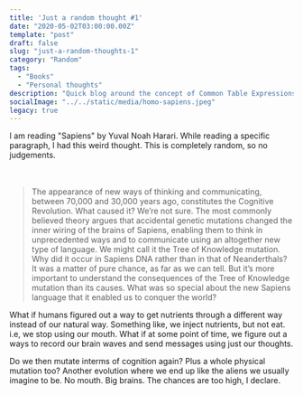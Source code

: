```yaml
---
title: 'Just a random thought #1'
date: "2020-05-02T03:00:00.00Z"
template: "post"
draft: false
slug: "just-a-random-thoughts-1"
category: "Random"
tags:
  - "Books"
  - "Personal thoughts"
description: "Quick blog around the concept of Common Table Expressions and how it can be leveraged to be used for daily normal usecases."
socialImage: "../../static/media/homo-sapiens.jpeg"
legacy: true
---
```


I am reading "Sapiens" by Yuval Noah Harari. While reading a specific paragraph, I had this weird thought. This is completely random, so no judgements.
<br>
<br>
<br>

> The appearance of new ways of thinking and communicating, between 70,000 and 30,000 years ago, constitutes the Cognitive Revolution. What caused it? We’re not sure. The most commonly believed theory argues that accidental genetic mutations changed the inner wiring of the brains of Sapiens, enabling them to think in unprecedented ways and to communicate using an altogether new type of language. We might call it the Tree of Knowledge mutation. Why did it occur in Sapiens DNA rather than in that of Neanderthals? It was a matter of pure chance, as far as we can tell. But it’s more important to understand the consequences of the Tree of Knowledge mutation than its causes. What was so special about the new Sapiens language that it enabled us to conquer the world?

What if humans figured out a way to get nutrients through a different way instead of our natural way. Something like, we inject nutrients, but not eat. i.e, we stop using our mouth. What if at some point of time, we figure out a ways to record our brain waves and send messages using just our thoughts.

Do we then mutate interms of cognition again? Plus a whole physical mutation too? Another evolution where we end up like the aliens we usually imagine to be. No mouth. Big brains. The chances are too high, I declare.
